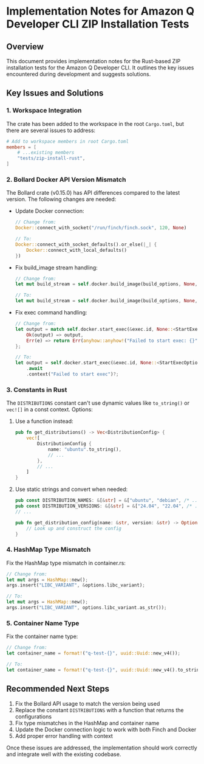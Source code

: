 # Implementation Notes for Amazon Q Developer CLI ZIP Installation Tests

## Overview

This document provides implementation notes for the Rust-based ZIP installation tests for the Amazon Q Developer CLI. It outlines the key issues encountered during development and suggests solutions.

## Key Issues and Solutions

### 1. Workspace Integration

The crate has been added to the workspace in the root `Cargo.toml`, but there are several issues to address:

```toml
# Add to workspace members in root Cargo.toml
members = [
    # ...existing members
    "tests/zip-install-rust",
]
```

### 2. Bollard Docker API Version Mismatch

The Bollard crate (v0.15.0) has API differences compared to the latest version. The following changes are needed:

- Update Docker connection:
  ```rust
  // Change from:
  Docker::connect_with_socket("/run/finch/finch.sock", 120, None)
  
  // To:
  Docker::connect_with_socket_defaults().or_else(|_| {
      Docker::connect_with_local_defaults()
  })
  ```

- Fix build_image stream handling:
  ```rust
  // Change from:
  let mut build_stream = self.docker.build_image(build_options, None, Some(build_context.as_str()))
  
  // To:
  let mut build_stream = self.docker.build_image(build_options, None, Some(build_context.into()))
  ```

- Fix exec command handling:
  ```rust
  // Change from:
  let output = match self.docker.start_exec(&exec.id, None::<StartExecOptions>) {
      Ok(output) => output,
      Err(e) => return Err(anyhow::anyhow!("Failed to start exec: {}", e)),
  };
  
  // To:
  let output = self.docker.start_exec(&exec.id, None::<StartExecOptions>)
      .await
      .context("Failed to start exec")?;
  ```

### 3. Constants in Rust

The `DISTRIBUTIONS` constant can't use dynamic values like `to_string()` or `vec![]` in a const context. Options:

1. Use a function instead:
   ```rust
   pub fn get_distributions() -> Vec<DistributionConfig> {
       vec![
           DistributionConfig {
               name: "ubuntu".to_string(),
               // ...
           },
           // ...
       ]
   }
   ```

2. Use static strings and convert when needed:
   ```rust
   pub const DISTRIBUTION_NAMES: &[&str] = &["ubuntu", "debian", /* ... */];
   pub const DISTRIBUTION_VERSIONS: &[&str] = &["24.04", "22.04", /* ... */];
   // ...
   
   pub fn get_distribution_config(name: &str, version: &str) -> Option<DistributionConfig> {
       // Look up and construct the config
   }
   ```

### 4. HashMap Type Mismatch

Fix the HashMap type mismatch in container.rs:

```rust
// Change from:
let mut args = HashMap::new();
args.insert("LIBC_VARIANT", &options.libc_variant);

// To:
let mut args = HashMap::new();
args.insert("LIBC_VARIANT", options.libc_variant.as_str());
```

### 5. Container Name Type

Fix the container name type:

```rust
// Change from:
let container_name = format!("q-test-{}", uuid::Uuid::new_v4());

// To:
let container_name = format!("q-test-{}", uuid::Uuid::new_v4().to_string());
```

## Recommended Next Steps

1. Fix the Bollard API usage to match the version being used
2. Replace the constant `DISTRIBUTIONS` with a function that returns the configurations
3. Fix type mismatches in the HashMap and container name
4. Update the Docker connection logic to work with both Finch and Docker
5. Add proper error handling with context

Once these issues are addressed, the implementation should work correctly and integrate well with the existing codebase.
